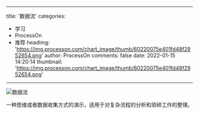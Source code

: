 
---
title: '数据流'
categories: 
 - 学习
 - ProcessOn
 - 推荐
headimg: 'https://img.processon.com/chart_image/thumb/60220075e401fd48f2952654.png'
author: ProcessOn
comments: false
date: 2022-01-15 14:20:14
thumbnail: 'https://img.processon.com/chart_image/thumb/60220075e401fd48f2952654.png'
---

<div>   
<img class="thumb" alt="数据流" src="https://img.processon.com/chart_image/thumb/60220075e401fd48f2952654.png" referrerpolicy="no-referrer">
<p>一种思维或者数据收集方式的演示，适用于对复杂流程的分析和琐碎工作的整理。</p>  
</div>
            